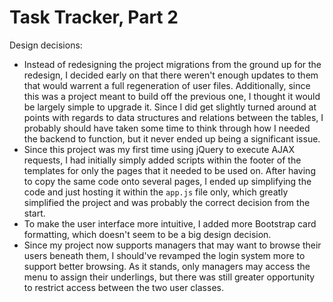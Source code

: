 # Task Tracker, Part 2

Design decisions:
- Instead of redesigning the project migrations from the ground up for the redesign, I decided early on that there weren't enough updates to them that would warrent a full regeneration of user files.  Additionally, since this was a project meant to build off the previous one, I thought it would be largely simple to upgrade it.  Since I did get slightly turned around at points with regards to data structures and relations between the tables, I probably should have taken some time to think through how I needed the backend to function, but it never ended up being a significant issue.
- Since this project was my first time using jQuery to execute AJAX requests, I had initially simply added scripts within the footer of the templates for only the pages that it needed to be used on.  After having to copy the same code onto several pages, I ended up simplifying the code and just hosting it within the `app.js` file only, which greatly simplified the project and was probably the correct decision from the start. 
- To make the user interface more intuitive, I added more Bootstrap card formatting, which doesn't seem to be a big design decision. 
- Since my project now supports managers that may want to browse their users beneath them, I should've revamped the login system more to support better browsing.  As it stands, only managers may access the menu to assign their underlings, but there was still greater opportunity to restrict access between the two user classes.
